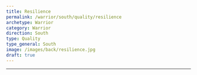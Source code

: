 ```yaml
---
title: Resilience
permalink: /warrior/south/quality/resilience
archetype: Warrior
category: Warrior
direction: South
type: Quality
type_general: South
image: /images/back/resilience.jpg
draft: true
---
```


---
